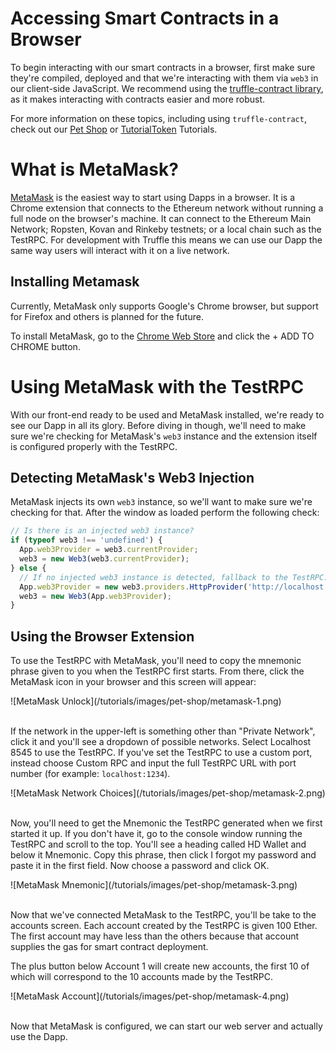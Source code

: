 # Accessing Smart Contracts in a Browser

To begin interacting with our smart contracts in a browser, first make sure they're compiled, deployed and that we're interacting with them via `web3` in our client-side JavaScript. We recommend using the [truffle-contract library](https://github.com/trufflesuite/truffle-contract), as it makes interacting with contracts easier and more robust.

For more information on these topics, including using `truffle-contract`, check out our [Pet Shop](/tutorials/pet-shop) or [TutorialToken](/tutorials/robust-smart-contracts-with-openzeppelin) Tutorials.

# What is MetaMask?

[MetaMask](https://metamask.io/) is the easiest way to start using Dapps in a browser. It is a Chrome extension that connects to the Ethereum network without running a full node on the browser's machine. It can connect to the Ethereum Main Network; Ropsten, Kovan and Rinkeby testnets; or a local chain such as the TestRPC. For development with Truffle this means we can use our Dapp the same way users will interact with it on a live network.

## Installing Metamask

Currently, MetaMask only supports Google's Chrome browser, but support for Firefox and others is planned for the future.

To install MetaMask, go to the [Chrome Web Store](https://chrome.google.com/webstore/detail/metamask/nkbihfbeogaeaoehlefnkodbefgpgknn) and click the + ADD TO CHROME button.

# Using MetaMask with the TestRPC

With our front-end ready to be used and MetaMask installed, we're ready to see our Dapp in all its glory. Before diving in though, we'll need to make sure we're checking for MetaMask's `web3` instance and the extension itself is configured properly with the TestRPC.

## Detecting MetaMask's Web3 Injection

MetaMask injects its own `web3` instance, so we'll want to make sure we're checking for that. After the window as loaded perform the following check:

```javascript
// Is there is an injected web3 instance?
if (typeof web3 !== 'undefined') {
  App.web3Provider = web3.currentProvider;
  web3 = new Web3(web3.currentProvider);
} else {
  // If no injected web3 instance is detected, fallback to the TestRPC.
  App.web3Provider = new web3.providers.HttpProvider('http://localhost:8545');
  web3 = new Web3(App.web3Provider);
}
```

## Using the Browser Extension

To use the TestRPC with MetaMask, you'll need to copy the mnemonic phrase given to you when the TestRPC first starts. From there, click the MetaMask icon in your browser and this screen will appear:

<div class="text-center">
  ![MetaMask Unlock](/tutorials/images/pet-shop/metamask-1.png)
  <br/><br/>
</div>

If the network in the upper-left is something other than "Private Network", click it and you'll see a dropdown of possible networks. Select Localhost 8545 to use the TestRPC. If you've set the TestRPC to use a custom port, instead choose Custom RPC and input the full TestRPC URL with port number (for example: `localhost:1234`).

<div class="text-center">
  ![MetaMask Network Choices](/tutorials/images/pet-shop/metamask-2.png)
  <br/><br/>
</div>

Now, you'll need to get the Mnemonic the TestRPC generated when we first started it up. If you don't have it, go to the console window running the TestRPC and scroll to the top. You'll see a heading called HD Wallet and below it Mnemonic. Copy this phrase, then click I forgot my password and paste it in the first field. Now choose a password and click OK.

<div class="text-center">
  ![MetaMask Mnemonic](/tutorials/images/pet-shop/metamask-3.png)
  <br/><br/>
</div>

Now that we've connected MetaMask to the TestRPC, you'll be take to the accounts screen. Each account created by the TestRPC is given 100 Ether. The first account may have less than the others because that account supplies the gas for smart contract deployment.

The plus button below Account 1 will create new accounts, the first 10 of which will correspond to the 10 accounts made by the TestRPC.

<div class="text-center">
  ![MetaMask Account](/tutorials/images/pet-shop/metamask-4.png)
  <br/><br/>
</div>

Now that MetaMask is configured, we can start our web server and actually use the Dapp.
